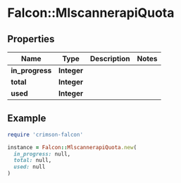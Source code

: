 # Falcon::MlscannerapiQuota

## Properties

| Name | Type | Description | Notes |
| ---- | ---- | ----------- | ----- |
| **in_progress** | **Integer** |  |  |
| **total** | **Integer** |  |  |
| **used** | **Integer** |  |  |

## Example

```ruby
require 'crimson-falcon'

instance = Falcon::MlscannerapiQuota.new(
  in_progress: null,
  total: null,
  used: null
)
```

